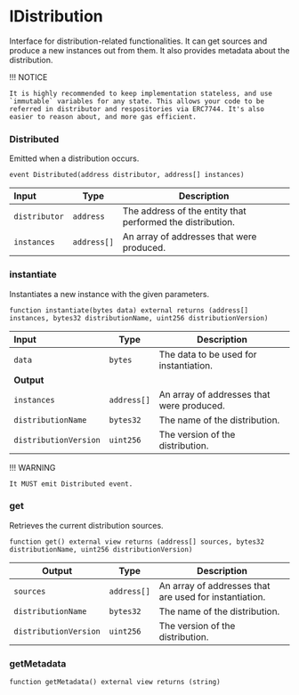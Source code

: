 
# IDistribution
Interface for distribution-related functionalities. It can get sources and produce a new instances out from them. It also provides metadata about the distribution.

!!! NOTICE

	It is highly recommended to keep implementation stateless, and use `immutable` variables for any state. This allows your code to be referred in distributor and respositories via ERC7744. It's also easier to reason about, and more gas efficient.

###  Distributed

Emitted when a distribution occurs.

```solidity
event Distributed(address distributor, address[] instances)
```

| Input | Type | Description |
|:----- | ---- | ----------- |
| `distributor` | `address` | The address of the entity that performed the distribution. |
| `instances` | `address[]` | An array of addresses that were produced. |

###  instantiate

Instantiates a new instance with the given parameters.

```solidity
function instantiate(bytes data) external returns (address[] instances, bytes32 distributionName, uint256 distributionVersion)
```

| Input | Type | Description |
|:----- | ---- | ----------- |
| `data` | `bytes` | The data to be used for instantiation. |
| **Output** | |
|  `instances`  | `address[]` | An array of addresses that were produced. |
|  `distributionName`  | `bytes32` | The name of the distribution. |
|  `distributionVersion`  | `uint256` | The version of the distribution. |

!!! WARNING

	It MUST emit Distributed event.

###  get

Retrieves the current distribution sources.

```solidity
function get() external view returns (address[] sources, bytes32 distributionName, uint256 distributionVersion)
```

| Output | Type | Description |
| ------ | ---- | ----------- |
|  `sources`  | `address[]` | An array of addresses that are used for instantiation. |
|  `distributionName`  | `bytes32` | The name of the distribution. |
|  `distributionVersion`  | `uint256` | The version of the distribution. |

###  getMetadata

```solidity
function getMetadata() external view returns (string)
```

<!--CONTRACT_END-->


